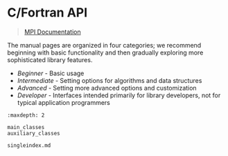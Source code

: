 # C/Fortran API

> [MPI Documentation](https://docs.open-mpi.org/)

The manual pages are organized in four categories; we recommend
beginning with basic functionality and then gradually exploring more
sophisticated library features.

- *Beginner* - Basic usage
- *Intermediate* - Setting options for algorithms and data structures
- *Advanced* - Setting more advanced options and customization
- *Developer* - Interfaces intended primarily for library developers, not for typical application programmers

```{toctree}
:maxdepth: 2

main_classes
auxiliary_classes

singleindex.md
```
